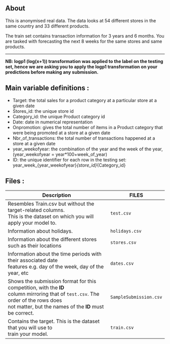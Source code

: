 ## About

This is anonymised real data. The data looks at 54 different stores in the same country and 33 different products.

The train set contains transaction information for 3 years and 6 months. You are tasked with forecasting the next 8 weeks for the same stores and same products.

-----

**NB: logp1 (log(x+1)) transformation was applied to the label on the testing set, hence we are asking you to apply the logp1 transformation on your predictions before making any submission.**

## Main variable definitions :

   * Target: the total sales for a product category at a particular store at a given date
   * Stores_id: the unique store id
   * Category_id: the unique Product category id
   * Date: date in numerical representation
   * Onpromotion: gives the total number of items in a Product category that were being promoted at a store at a given date
   * Nbr_of_transactions: the total number of transactions happened at a store at a given date
   * year_weekofyear: the combination of the year and the week of the year, (year_weekofyear = year*100+week_of_year)
   * ID: the unique identifier for each row in the testing set: year_week_{year_weekofyear}_{store_id}_{Category_id}

## Files :
<div align="center">
    
| **Description**  | **FILES** |
| ------------- | ------------- |
| Resembles Train.csv but without the target-related columns. <br> This is the dataset on which you will apply your model to.  | `test.csv`  |
| Information about holidays.  | `holidays.csv`  |
| Information about the different stores such as their locations | `stores.csv` |
| Information about the time periods with their associated date <br>features e.g. day of the week, day of the year, etc | `dates.csv` |
| Shows the submission format for this competition, with the **ID** <br> column mirroring that of `test.csv`. The order of the rows does<br> not matter, but the names of the **ID** must be correct. | `SampleSubmission.csv` |
| Contains the target. This is the dataset that you will use to <br>train your model. | `train.csv` |
</div>
